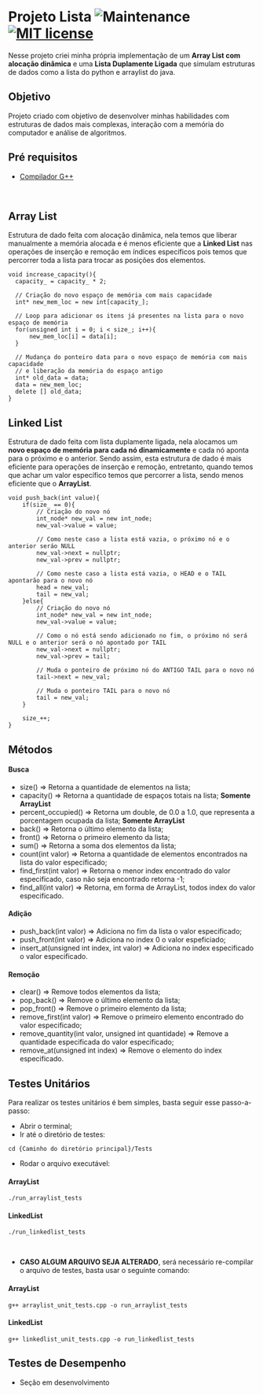 # Projeto Lista ![Maintenance](https://img.shields.io/badge/Maintained%3F-yes-green.svg) [![MIT license](https://img.shields.io/badge/License-MIT-blue.svg)](https://lbesson.mit-license.org/)
Nesse projeto criei minha própria implementação de um **Array List com alocação dinâmica** e uma **Lista Duplamente Ligada** que simulam estruturas de dados como a lista do python e arraylist do java.

## Objetivo
Projeto criado com objetivo de desenvolver minhas habilidades com estruturas de dados mais complexas, interação com a memória do computador e análise de algoritmos.

## Pré requisitos
- [Compilador G++](https://sourceforge.net/projects/mingw-w64/)

<br>

## Array List
Estrutura de dado feita com alocação dinâmica, nela temos que liberar manualmente a memória alocada e é menos eficiente que a **Linked List** nas operações de inserção e remoção em índices específicos pois temos que percorrer toda a lista para trocar as posições dos elementos.

```
void increase_capacity(){
  capacity_ = capacity_ * 2;

  // Criação do novo espaço de memória com mais capacidade
  int* new_mem_loc = new int[capacity_];

  // Loop para adicionar os itens já presentes na lista para o novo espaço de memória
  for(unsigned int i = 0; i < size_; i++){
      new_mem_loc[i] = data[i];
  }

  // Mudança do ponteiro data para o novo espaço de memória com mais capacidade
  // e liberação da memória do espaço antigo
  int* old_data = data;
  data = new_mem_loc;
  delete [] old_data;
}
```

## Linked List
Estrutura de dado feita com lista duplamente ligada, nela alocamos um **novo espaço de memória para cada nó dinamicamente** e cada nó aponta para o próximo e o anterior. Sendo assim, esta estrutura de dado é mais eficiente para operações de inserção e remoção, entretanto, quando temos que achar um valor específico temos que percorrer a lista, sendo menos eficiente que o **ArrayList**.

```
void push_back(int value){
    if(size_ == 0){
        // Criação do novo nó
        int_node* new_val = new int_node;
        new_val->value = value;

        // Como neste caso a lista está vazia, o próximo nó e o anterior seráo NULL
        new_val->next = nullptr;
        new_val->prev = nullptr;

        // Como neste caso a lista está vazia, o HEAD e o TAIL apontarão para o novo nó
        head = new_val;
        tail = new_val;
    }else{
        // Criação do novo nó
        int_node* new_val = new int_node;
        new_val->value = value;

        // Como o nó está sendo adicionado no fim, o próximo nó será NULL e o anterior será o nó apontado por TAIL
        new_val->next = nullptr;
        new_val->prev = tail;

        // Muda o ponteiro de próximo nó do ANTIGO TAIL para o novo nó
        tail->next = new_val;

        // Muda o ponteiro TAIL para o novo nó
        tail = new_val;
    }

    size_++;
}
```

## Métodos

#### Busca
- size() => Retorna a quantidade de elementos na lista;
- capacity() => Retorna a quantidade de espaços totais na lista; **Somente ArrayList**
- percent_occupied() => Retorna um double, de 0.0 a 1.0, que representa a porcentagem ocupada da lista; **Somente ArrayList**
- back() => Retorna o último elemento da lista;
- front() => Retorna o primeiro elemento da lista;
- sum() => Retorna a soma dos elementos da lista;
- count(int valor) => Retorna a quantidade de elementos encontrados na lista do valor especificado;
- find_first(int valor) => Retorna o menor index encontrado do valor especificado, caso não seja encontrado retorna -1;
- find_all(int valor) => Retorna, em forma de ArrayList, todos index do valor especificado.

#### Adição
- push_back(int valor) => Adiciona no fim da lista o valor especificado;
- push_front(int valor) => Adiciona no index 0 o valor espeficiado;
- insert_at(unsigned int index, int valor) => Adiciona no index especificado o valor especificado.

#### Remoção
- clear() => Remove todos elementos da lista;
- pop_back() => Remove o último elemento da lista;
- pop_front() => Remove o primeiro elemento da lista;
- remove_first(int valor) => Remove o primeiro elemento encontrado do valor especificado;
- remove_quantity(int valor, unsigned int quantidade) => Remove a quantidade especificada do valor especificado;
- remove_at(unsigned int index) => Remove o elemento do index especificado.

## Testes Unitários
Para realizar os testes unitários é bem simples, basta seguir esse passo-a-passo:

- Abrir o terminal;
- Ir até o diretório de testes:
```
cd {Caminho do diretório principal}/Tests
```
- Rodar o arquivo executável:
#### ArrayList
```
./run_arraylist_tests
```
#### LinkedList
```
./run_linkedlist_tests
```

<br>

- **CASO ALGUM ARQUIVO SEJA ALTERADO**, será necessário re-compilar o arquivo de testes, basta usar o seguinte comando:
#### ArrayList
```
g++ arraylist_unit_tests.cpp -o run_arraylist_tests
```
#### LinkedList
```
g++ linkedlist_unit_tests.cpp -o run_linkedlist_tests
```

## Testes de Desempenho
- Seção em desenvolvimento
